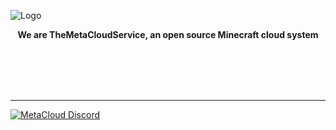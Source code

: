 

![Logo](https://i.ibb.co/0XX0JTh/banner.png)

<p>
  <p align="center">
   <b>We are TheMetaCloudService, an open source Minecraft cloud system</b>
  </p>
  <br>
  <br>
  <br>
  <br>
</p>
  <hr>
  <a href="https://discord.com/invite/4kKEcaP9WC/">
         <img alt="MetaCloud Discord" src="https://discord.com/api/guilds/920757901822402572/widget.png?style=banner2">
</a>

